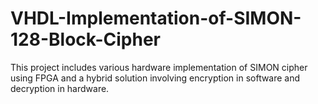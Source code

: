 # VHDL-Implementation-of-SIMON-128-Block-Cipher
This project includes various hardware implementation of SIMON cipher using FPGA and a hybrid solution involving encryption in software and decryption in hardware. 

